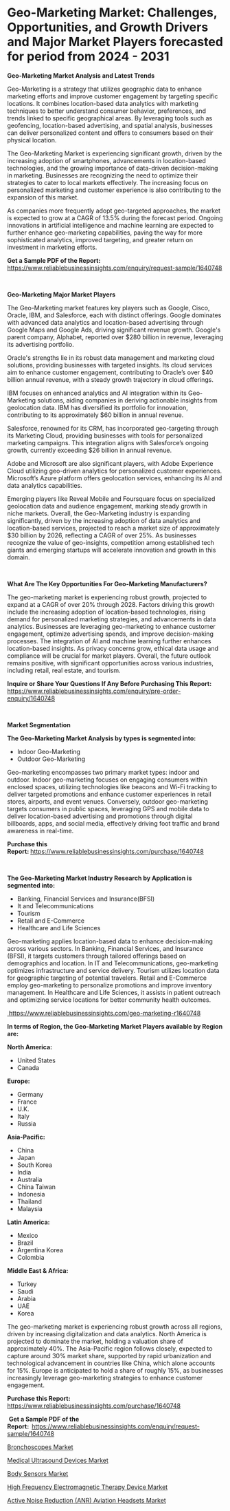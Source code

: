 <p><h1>Geo-Marketing Market: Challenges, Opportunities, and Growth Drivers and Major Market Players forecasted for period from 2024 - 2031</h1></p><p><strong>Geo-Marketing Market Analysis and Latest Trends</strong></p>
<p><p>Geo-Marketing is a strategy that utilizes geographic data to enhance marketing efforts and improve customer engagement by targeting specific locations. It combines location-based data analytics with marketing techniques to better understand consumer behavior, preferences, and trends linked to specific geographical areas. By leveraging tools such as geofencing, location-based advertising, and spatial analysis, businesses can deliver personalized content and offers to consumers based on their physical location.</p><p>The Geo-Marketing Market is experiencing significant growth, driven by the increasing adoption of smartphones, advancements in location-based technologies, and the growing importance of data-driven decision-making in marketing. Businesses are recognizing the need to optimize their strategies to cater to local markets effectively. The increasing focus on personalized marketing and customer experience is also contributing to the expansion of this market.</p><p>As companies more frequently adopt geo-targeted approaches, the market is expected to grow at a CAGR of 13.5% during the forecast period. Ongoing innovations in artificial intelligence and machine learning are expected to further enhance geo-marketing capabilities, paving the way for more sophisticated analytics, improved targeting, and greater return on investment in marketing efforts.</p></p>
<p><strong>Get a Sample PDF of the Report:&nbsp;</strong> <a href="https://www.reliablebusinessinsights.com/enquiry/request-sample/1640748?utm_campaign=1138&utm_medium=2&utm_source=Github&utm_content=ia&utm_term=05112024&utm_id=geo-marketing">https://www.reliablebusinessinsights.com/enquiry/request-sample/1640748</a></p>
<p>&nbsp;</p>
<p><strong>Geo-Marketing Major Market Players</strong></p>
<p><p>The Geo-Marketing market features key players such as Google, Cisco, Oracle, IBM, and Salesforce, each with distinct offerings. Google dominates with advanced data analytics and location-based advertising through Google Maps and Google Ads, driving significant revenue growth. Google's parent company, Alphabet, reported over $280 billion in revenue, leveraging its advertising portfolio.</p><p>Oracle's strengths lie in its robust data management and marketing cloud solutions, providing businesses with targeted insights. Its cloud services aim to enhance customer engagement, contributing to Oracle’s over $40 billion annual revenue, with a steady growth trajectory in cloud offerings.</p><p>IBM focuses on enhanced analytics and AI integration within its Geo-Marketing solutions, aiding companies in deriving actionable insights from geolocation data. IBM has diversified its portfolio for innovation, contributing to its approximately $60 billion in annual revenue.</p><p>Salesforce, renowned for its CRM, has incorporated geo-targeting through its Marketing Cloud, providing businesses with tools for personalized marketing campaigns. This integration aligns with Salesforce’s ongoing growth, currently exceeding $26 billion in annual revenue.</p><p>Adobe and Microsoft are also significant players, with Adobe Experience Cloud utilizing geo-driven analytics for personalized customer experiences. Microsoft’s Azure platform offers geolocation services, enhancing its AI and data analytics capabilities.</p><p>Emerging players like Reveal Mobile and Foursquare focus on specialized geolocation data and audience engagement, marking steady growth in niche markets. Overall, the Geo-Marketing industry is expanding significantly, driven by the increasing adoption of data analytics and location-based services, projected to reach a market size of approximately $30 billion by 2026, reflecting a CAGR of over 25%. As businesses recognize the value of geo-insights, competition among established tech giants and emerging startups will accelerate innovation and growth in this domain.</p></p>
<p>&nbsp;</p>
<p><strong>What Are The Key Opportunities For Geo-Marketing Manufacturers?</strong></p>
<p><p>The geo-marketing market is experiencing robust growth, projected to expand at a CAGR of over 20% through 2028. Factors driving this growth include the increasing adoption of location-based technologies, rising demand for personalized marketing strategies, and advancements in data analytics. Businesses are leveraging geo-marketing to enhance customer engagement, optimize advertising spends, and improve decision-making processes. The integration of AI and machine learning further enhances location-based insights. As privacy concerns grow, ethical data usage and compliance will be crucial for market players. Overall, the future outlook remains positive, with significant opportunities across various industries, including retail, real estate, and tourism.</p></p>
<p><strong>Inquire or Share Your Questions If Any Before Purchasing This Report:</strong> <a href="https://www.reliablebusinessinsights.com/enquiry/pre-order-enquiry/1640748?utm_campaign=1138&utm_medium=2&utm_source=Github&utm_content=ia&utm_term=05112024&utm_id=geo-marketing">https://www.reliablebusinessinsights.com/enquiry/pre-order-enquiry/1640748</a></p>
<p>&nbsp;</p>
<p><strong>Market Segmentation</strong></p>
<p><strong>The Geo-Marketing Market Analysis by types is segmented into:</strong></p>
<p><ul><li>Indoor Geo-Marketing</li><li>Outdoor Geo-Marketing</li></ul></p>
<p><p>Geo-marketing encompasses two primary market types: indoor and outdoor. Indoor geo-marketing focuses on engaging consumers within enclosed spaces, utilizing technologies like beacons and Wi-Fi tracking to deliver targeted promotions and enhance customer experiences in retail stores, airports, and event venues. Conversely, outdoor geo-marketing targets consumers in public spaces, leveraging GPS and mobile data to deliver location-based advertising and promotions through digital billboards, apps, and social media, effectively driving foot traffic and brand awareness in real-time.</p></p>
<p><strong>Purchase this Report:&nbsp;</strong><a href="https://www.reliablebusinessinsights.com/purchase/1640748?utm_campaign=1138&utm_medium=2&utm_source=Github&utm_content=ia&utm_term=05112024&utm_id=geo-marketing">https://www.reliablebusinessinsights.com/purchase/1640748</a></p>
<p>&nbsp;</p>
<p><strong>The Geo-Marketing Market Industry Research by Application is segmented into:</strong></p>
<p><ul><li>Banking, Financial Services and Insurance(BFSI)</li><li>It and Telecommunications</li><li>Tourism</li><li>Retail and E-Commerce</li><li>Healthcare and Life Sciences</li></ul></p>
<p><p>Geo-marketing applies location-based data to enhance decision-making across various sectors. In Banking, Financial Services, and Insurance (BFSI), it targets customers through tailored offerings based on demographics and location. In IT and Telecommunications, geo-marketing optimizes infrastructure and service delivery. Tourism utilizes location data for geographic targeting of potential travelers. Retail and E-Commerce employ geo-marketing to personalize promotions and improve inventory management. In Healthcare and Life Sciences, it assists in patient outreach and optimizing service locations for better community health outcomes.</p></p>
<p><a href="https://www.reliablebusinessinsights.com/geo-marketing-r1640748?utm_campaign=1138&utm_medium=2&utm_source=Github&utm_content=ia&utm_term=05112024&utm_id=geo-marketing">&nbsp;https://www.reliablebusinessinsights.com/geo-marketing-r1640748</a></p>
<p><strong>In terms of Region, the Geo-Marketing Market Players available by Region are:</strong></p>
<p>
    <p> <strong> North America: </strong>
        <ul>
            <li>United States</li>
            <li>Canada</li>
        </ul>
        </p> 
    <p> <strong> Europe: </strong>
        <ul>
            <li>Germany</li>
            <li>France</li>
            <li>U.K.</li>
            <li>Italy</li>
            <li>Russia</li>
        </ul>
        </p> 
    <p> <strong> Asia-Pacific: </strong>
        <ul>
            <li>China</li>
            <li>Japan</li>
            <li>South Korea</li>
            <li>India</li>
            <li>Australia</li>
            <li>China Taiwan</li>
            <li>Indonesia</li>
            <li>Thailand</li>
            <li>Malaysia</li>
        </ul>
        </p> 
    <p> <strong> Latin America: </strong>
        <ul>
            <li>Mexico</li>
            <li>Brazil</li>
            <li>Argentina Korea</li>
            <li>Colombia</li>
        </ul>
        </p> 
    <p> <strong> Middle East & Africa: </strong>
        <ul>
            <li>Turkey</li>
            <li>Saudi</li>
            <li>Arabia</li>
            <li>UAE</li>
            <li>Korea</li>
        </ul>
    </p>
    </p>
<p><p>The geo-marketing market is experiencing robust growth across all regions, driven by increasing digitalization and data analytics. North America is projected to dominate the market, holding a valuation share of approximately 40%. The Asia-Pacific region follows closely, expected to capture around 30% market share, supported by rapid urbanization and technological advancement in countries like China, which alone accounts for 15%. Europe is anticipated to hold a share of roughly 15%, as businesses increasingly leverage geo-marketing strategies to enhance customer engagement.</p></p>
<p><strong>Purchase this Report: </strong><a href="https://www.reliablebusinessinsights.com/purchase/1640748?utm_campaign=1138&utm_medium=2&utm_source=Github&utm_content=ia&utm_term=05112024&utm_id=geo-marketing">https://www.reliablebusinessinsights.com/purchase/1640748</a></p>
<p>&nbsp;<strong>Get a Sample PDF of the Report:&nbsp;&nbsp;</strong><a href="https://www.reliablebusinessinsights.com/enquiry/request-sample/1640748?utm_campaign=1138&utm_medium=2&utm_source=Github&utm_content=ia&utm_term=05112024&utm_id=geo-marketing">https://www.reliablebusinessinsights.com/enquiry/request-sample/1640748</a></p>
<p><strong></strong></p>
<p><p><a href="https://issuu.com/reportprime-2/docs/bronchoscopes-market-size-2030.pptx_72231c0101059f?utm_campaign=1138&utm_medium=2&utm_source=Github&utm_content=ia&utm_term=05112024&utm_id=geo-marketing">Bronchoscopes Market</a></p><p><a href="https://issuu.com/reportprime-2/docs/medical-ultrasound-devices-market-s_9510717ab22157?utm_campaign=1138&utm_medium=2&utm_source=Github&utm_content=ia&utm_term=05112024&utm_id=geo-marketing">Medical Ultrasound Devices Market</a></p><p><a href="https://issuu.com/reportprime-2/docs/body-sensors-market-size-2030.pptx_b0f0c06fa8f71f?utm_campaign=1138&utm_medium=2&utm_source=Github&utm_content=ia&utm_term=05112024&utm_id=geo-marketing">Body Sensors Market</a></p><p><a href="https://github.com/khloet8sawender/Market-Research-Report-List-1/blob/main/high-frequency-electromagnetic-therapy-device-market.md?utm_campaign=1138&utm_medium=2&utm_source=Github&utm_content=ia&utm_term=05112024&utm_id=geo-marketing">High Frequency Electromagnetic Therapy Device Market</a></p><p><a href="https://github.com/mynearvphamillwd7/Market-Research-Report-List-1/blob/main/active-noise-reduction-anr-aviation-headsets-market.md?utm_campaign=1138&utm_medium=2&utm_source=Github&utm_content=ia&utm_term=05112024&utm_id=geo-marketing">Active Noise Reduction (ANR) Aviation Headsets Market</a></p></p>